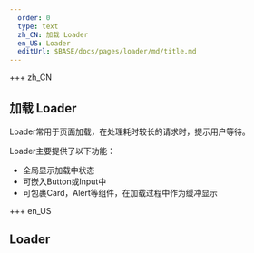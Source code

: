 ```yaml
---   
  order: 0
  type: text
  zh_CN: 加载 Loader
  en_US: Loader
  editUrl: $BASE/docs/pages/loader/md/title.md
---      
```


+++  zh_CN
## 加载 Loader
Loader常用于页面加载，在处理耗时较长的请求时，提示用户等待。

Loader主要提供了以下功能：

- 全局显示加载中状态
- 可嵌入Button或Input中
- 可包裹Card，Alert等组件，在加载过程中作为缓冲显示


+++ en_US
## Loader


